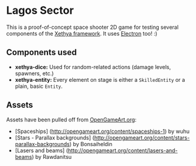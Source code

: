 # Lagos Sector

This is a proof-of-concept space shooter 2D game for testing several components of the [Xethya framework](https://github.com/xethya). It uses [Electron](https://github.com/electron/electron) too! :)

## Components used

- **xethya-dice:** Used for random-related actions (damage levels, spawners, etc.)
- **xethya-entity:** Every element on stage is either a `SkilledEntity` or a plain, basic `Entity`.

## Assets

Assets have been pulled off from [OpenGameArt.org](http://opengameart.org):

- [Spaceships] (http://opengameart.org/content/spaceships-1) by wuhu
- [Stars - Parallax backgrounds] (http://opengameart.org/content/stars-parallax-backgrounds) by Bonsaiheldin
- [Lasers and beams] (http://opengameart.org/content/lasers-and-beams) by Rawdanitsu
